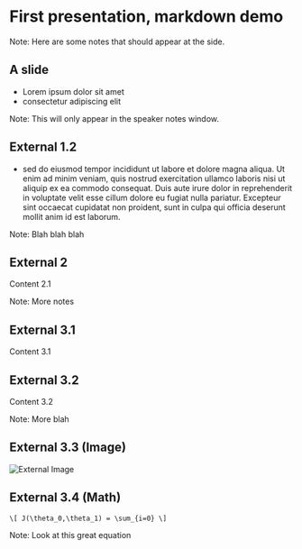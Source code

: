 # First presentation, markdown demo

Note: Here are some notes that should appear at the side.


## A slide

* Lorem ipsum dolor sit amet
* consectetur adipiscing elit

Note: This will only appear in the speaker notes window.


## External 1.2

* sed do eiusmod tempor incididunt ut labore et dolore magna aliqua. Ut enim ad minim veniam, quis nostrud exercitation ullamco laboris nisi ut aliquip ex ea commodo consequat. Duis aute irure dolor in reprehenderit in voluptate velit esse cillum dolore eu fugiat nulla pariatur. Excepteur sint occaecat cupidatat non proident, sunt in culpa qui officia deserunt mollit anim id est laborum.

Note: Blah blah blah


## External 2

Content 2.1

Note: More notes


## External 3.1

Content 3.1


## External 3.2

Content 3.2

Note: More blah


## External 3.3 (Image)

![External Image](https://s3.amazonaws.com/static.slid.es/logo/v2/slides-symbol-512x512.png)


## External 3.4 (Math)

`\[ J(\theta_0,\theta_1) = \sum_{i=0} \]`

Note: Look at this great equation
